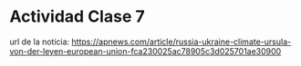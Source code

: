 # Actividad Clase 7
url de la noticia: https://apnews.com/article/russia-ukraine-climate-ursula-von-der-leyen-european-union-fca230025ac78905c3d025701ae30900
